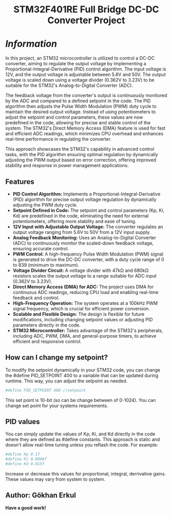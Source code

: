 <h1 align="center">STM32F401RE Full Bridge DC-DC Converter Project</h1>

# _Information_


In this project, an STM32 microcontroller is utilized to control a DC-DC converter, aiming to regulate the output voltage by implementing a Proportional-Integral-Derivative (PID) control algorithm. The input voltage is 12V, and the output voltage is adjustable between 5.6V and 50V. The output voltage is scaled down using a voltage divider (0.362V to 3.23V) to be suitable for the STM32's Analog-to-Digital Converter (ADC).

The feedback voltage from the converter's output is continuously monitored by the ADC and compared to a defined setpoint in the code. The PID algorithm then adjusts the Pulse Width Modulation (PWM) duty cycle to maintain the desired output voltage. Instead of using potentiometers to adjust the setpoint and control parameters, these values are now predefined in the code, allowing for precise and stable control of the system. The STM32's Direct Memory Access (DMA) feature is used for fast and efficient ADC readings, which minimizes CPU overhead and enhances real-time performance in regulating the converter.

This approach showcases the STM32's capability in advanced control tasks, with the PID algorithm ensuring optimal regulation by dynamically adjusting the PWM output based on error correction, offering improved stability and response in power management applications.


## Features

- **PID Control Algorithm:** Implements a Proportional-Integral-Derivative (PID) algorithm for precise output voltage regulation by dynamically adjusting the PWM duty cycle.
- **Setpoint Defined in Code:** The setpoint and control parameters (Kp, Ki, Kd) are predefined in the code, eliminating the need for external potentiometers, offering more stability and ease of tuning.
- **12V Input with Adjustable Output Voltage:** The converter regulates an output voltage ranging from 5.6V to 50V from a 12V input supply.
- **Analog Feedback Monitoring:** Uses an Analog-to-Digital Converter (ADC) to continuously monitor the scaled-down feedback voltage, ensuring accurate control.
- **PWM Control:** A high-frequency Pulse Width Modulation (PWM) signal is generated to drive the DC-DC converter, with a duty cycle range of 0 to 839 (minimum to maximum).
- **Voltage Divider Circuit:** A voltage divider with 47kΩ and 680kΩ resistors scales the output voltage to a range suitable for ADC input (0.362V to 3.23V).
- **Direct Memory Access (DMA) for ADC:** The project uses DMA for continuous ADC readings, reducing CPU load and enabling real-time feedback and control.
- **High-Frequency Operation:** The system operates at a 100kHz PWM signal frequency, which is crucial for efficient power conversion.
- **Scalable and Flexible Design:** The design is flexible for future modifications, including changing setpoint values or adjusting PID parameters directly in the code.
- **STM32 Microcontroller:** Takes advantage of the STM32's peripherals, including ADC, PWM, DMA, and general-purpose timers, to achieve efficient and responsive control.



## How can I change my setpoint?

To modify the setpoint dynamically in your STM32 code, you can change the #define PID_SETPOINT 400 to a variable that can be updated during runtime. This way, you can adjust the setpoint as needed.

```sh
#define PID_SETPOINT 400 //setpoint
```
This set point is 10-bit (so can be change between of 0-1024). You can change set point for your systems requirements.

## PID values


You can simply update the values of Kp, Ki, and Kd directly in the code where they are defined as #define constants. This approach is static and doesn't allow real-time tuning unless you reflash the code. For example:

```sh
#define Kp 0.1f
#define Ki 0.0008f
#define Kd 0.015f 
```
Increase or decrease this values for proportional, integral, derrivative gains.
These values may vary from system to system.

## Author: Gökhan Erkul

**Have a good work!**



   [dill]: <https://github.com/joemccann/dillinger>
   [git-repo-url]: <https://github.com/joemccann/dillinger.git>
   [john gruber]: <http://daringfireball.net>
   [df1]: <http://daringfireball.net/projects/markdown/>
   [markdown-it]: <https://github.com/markdown-it/markdown-it>
   [Ace Editor]: <http://ace.ajax.org>
   [node.js]: <http://nodejs.org>
   [Twitter Bootstrap]: <http://twitter.github.com/bootstrap/>
   [jQuery]: <http://jquery.com>
   [@tjholowaychuk]: <http://twitter.com/tjholowaychuk>
   [express]: <http://expressjs.com>
   [AngularJS]: <http://angularjs.org>
   [Gulp]: <http://gulpjs.com>

   [PlDb]: <https://github.com/joemccann/dillinger/tree/master/plugins/dropbox/README.md>
   [PlGh]: <https://github.com/joemccann/dillinger/tree/master/plugins/github/README.md>
   [PlGd]: <https://github.com/joemccann/dillinger/tree/master/plugins/googledrive/README.md>
   [PlOd]: <https://github.com/joemccann/dillinger/tree/master/plugins/onedrive/README.md>
   [PlMe]: <https://github.com/joemccann/dillinger/tree/master/plugins/medium/README.md>
   [PlGa]: <https://github.com/RahulHP/dillinger/blob/master/plugins/googleanalytics/README.md>

